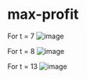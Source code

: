﻿# max-profit
For t = 7
![image](https://user-images.githubusercontent.com/24680965/233403156-a0348751-3af5-491f-af97-0fe53ca31376.png)


For t = 8
![image](https://user-images.githubusercontent.com/24680965/233403704-cb193062-69d6-48a7-93d4-65146d23a803.png)


For t = 13
![image](https://user-images.githubusercontent.com/24680965/233403941-5830d613-e664-46ff-a57d-167b0d2e2069.png)
